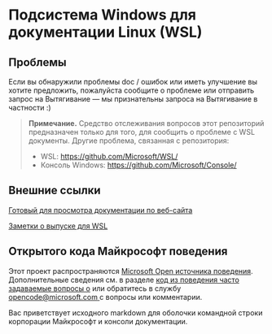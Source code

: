 # <a name="windows-subsystem-for-linux-wsl-documentation"></a>Подсистема Windows для документации Linux (WSL)

## <a name="issues"></a>Проблемы
Если вы обнаружили проблемы doc / ошибок или иметь улучшение вы хотите предложить, пожалуйста сообщите о проблеме или отправить запрос на Вытягивание — мы признательны запроса на Вытягивание в частности :)

> **Примечание.** Средство отслеживания вопросов этот репозиторий предназначен только для того, для сообщить о проблеме с WSL документы. Другие проблема, связанная с репозитория:
> * WSL: https://github.com/Microsoft/WSL/
> * Консоль Windows: https://github.com/Microsoft/Console/

## <a name="external-links"></a>Внешние ссылки

[Готовый для просмотра документации по веб-сайта](https://docs.microsoft.com/windows/wsl/) 

[Заметки о выпуске для WSL](https://docs.microsoft.com/en-us/windows/wsl/release-notes)

## <a name="microsoft-open-source-code-of-conduct"></a>Открытого кода Майкрософт поведения

Этот проект распространяются [Microsoft Open источника поведения](https://opensource.microsoft.com/codeofconduct/).
Дополнительные сведения см. в разделе [код из поведения часто задаваемые вопросы о](https://opensource.microsoft.com/codeofconduct/faq/) или обратитесь в службу [ opencode@microsoft.com ](mailto:opencode@microsoft.com) с вопросы или комментарии.

Вас приветствует исходного markdown для оболочки командной строки корпорации Майкрософт и консоли документации.
